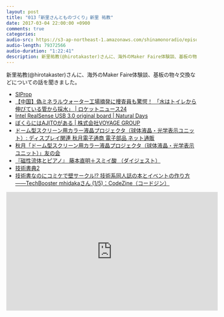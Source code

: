 ```yaml
---
layout: post
title: "013「新里さんとものづくり」新里 祐教"
date: 2017-03-04 22:00:00 +0900
comments: true
categories:
audio-src: https://s3-ap-northeast-1.amazonaws.com/shinamonoradio/episodes/013.mp3
audio-length: 79372566
audio-duration: "1:22:41"
description: 新里祐教(@hirotakaster)さんに、海外のMaker Faire体験談、基板の物々交換などについての話を聞きました。
---
```

新里祐教(@hirotakaster)さんに、海外のMaker Faire体験談、基板の物々交換などについての話を聞きました。

- [SIProp](http://www.siprop.org/ja/2.0/index.php)
- [【中国】偽ミネラルウォーター工場摘発に捜査員も驚愕！ 「水はトイレから伸びている管から採水」 | ロケットニュース24](http://rocketnews24.com/2012/04/05/199230/)
- [Intel RealSense USB 3.0 original board | Natural Days](https://www.hirotakaster.com/weblog/intel-realsense-usb-3-0-original-board/)
- [ぼくらにはAJITOがある | 株式会社VOYAGE GROUP](https://voyagegroup.com/culture/environment/ajito/)
- [ドーム型スクリーン用カラー液晶プロジェクタ（球体液晶・光学表示ユニット）: ディスプレイ関連 秋月電子通商 電子部品 ネット通販](http://akizukidenshi.com/catalog/g/gM-10731/)
- [秋月「ドーム型スクリーン用カラー液晶プロジェクタ（球体液晶・光学表示ユニット）」友の会](https://www.facebook.com/groups/1594199947539602/)
- [『磁性流体とピアノ』 藤本直明＋スミイ酸 （ダイジェスト）](https://www.youtube.com/watch?v=LYr06tfNRQI)
- [技術書典2](https://techbookfest.org/event/tbf02)
- [技術書なのにコミケで壁サークル!? 技術系同人誌の本とイベントの作り方――TechBooster mhidakaさん (1/5)：CodeZine（コードジン）](http://codezine.jp/article/detail/9960)

<iframe width="560" height="315" src="https://www.youtube.com/embed/ZMSR7gbcHzo" frameborder="0" allowfullscreen></iframe>
